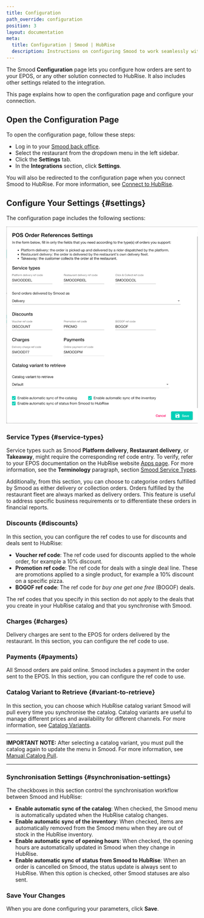 ```yaml
---
title: Configuration
path_override: configuration
position: 3
layout: documentation
meta:
  title: Configuration | Smood | HubRise
  description: Instructions on configuring Smood to work seamlessly with your EPOS or other apps connected to HubRise. Configuration is simple.
---
```


The Smood **Configuration** page lets you configure how orders are sent to your EPOS, or any other solution connected to HubRise. It also includes other settings related to the integration.

This page explains how to open the configuration page and configure your connection.

## Open the Configuration Page

To open the configuration page, follow these steps:

- Log in to your [Smood back office](https://manager.smood.ch).
- Select the restaurant from the dropdown menu in the left sidebar.
- Click the **Settings** tab.
- In the **Integrations** section, click **Settings**.

You will also be redirected to the configuration page when you connect Smood to HubRise. For more information, see [Connect to HubRise](/apps/smood/connect-hubrise).

## Configure Your Settings {#settings}

The configuration page includes the following sections:

![Smood configuration page](./images/003-smood-configuration.png)

### Service Types {#service-types}

Service types such as Smood **Platform delivery**, **Restaurant delivery**, or **Takeaway**, might require the corresponding ref code entry. To verify, refer to your EPOS documentation on the HubRise website [Apps page](/apps). For more information, see the **Terminology** paragraph, section [Smood Service Types](/apps/smood/terminology#smood-service-types).

Additionally, from this section, you can choose to categorise orders fulfilled by Smood as either delivery or collection orders. Orders fulfilled by the restaurant fleet are always marked as delivery orders. This feature is useful to address specific business requirements or to differentiate these orders in financial reports.

### Discounts {#discounts}

In this section, you can configure the ref codes to use for discounts and deals sent to HubRise:

- **Voucher ref code**: The ref code used for discounts applied to the whole order, for example a 10% discount.
- **Promotion ref code**: The ref code for deals with a single deal line. These are promotions applied to a single product, for example a 10% discount on a specific pizza.
- **BOGOF ref code**: The ref code for _buy one get one free_ (BOGOF) deals.

The ref codes that you specify in this section do not apply to the deals that you create in your HubRise catalog and that you synchronise with Smood.

### Charges {#charges}

Delivery charges are sent to the EPOS for orders delivered by the restaurant. In this section, you can configure the ref code to use.

### Payments {#payments}

All Smood orders are paid online. Smood includes a payment in the order sent to the EPOS. In this section, you can configure the ref code to use.

### Catalog Variant to Retrieve {#variant-to-retrieve}

In this section, you can choose which HubRise catalog variant Smood will pull every time you synchronise the catalog. Catalog variants are useful to manage different prices and availability for different channels. For more information, see [Catalog Variants](https://hubrise.com/blog/catalog-variants).

---

**IMPORTANT NOTE:** After selecting a catalog variant, you must pull the catalog again to update the menu in Smood. For more information, see [Manual Catalog Pull](/apps/smood/pull-catalog#manual-pull).

---

### Synchronisation Settings {#synchronisation-settings}

The checkboxes in this section control the synchronisation workflow between Smood and HubRise:

- **Enable automatic sync of the catalog**: When checked, the Smood menu is automatically updated when the HubRise catalog changes.
- **Enable automatic sync of the inventory**: When checked, items are automatically removed from the Smood menu when they are out of stock in the HubRise inventory.
- **Enable automatic sync of opening hours**: When checked, the opening hours are automatically updated in Smood when they change in HubRise.
- **Enable automatic sync of status from Smood to HubRise**: When an order is cancelled on Smood, the status update is always sent to HubRise. When this option is checked, other Smood statuses are also sent.

### Save Your Changes

When you are done configuring your parameters, click **Save**.
